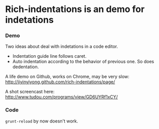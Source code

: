 
# Rich-indentations is an demo for indetations

### Demo

Two ideas about deal with indetations in a code editor.  

* Indentation guide line follows caret.  
* Auto indentation according to the behavior of previous one.
  So does dedentation.

A life demo on Github, works on Chrome, may be very slow:  
http://jiyinyiyong.github.com/rich-indentations/page/

A shot screencast here: http://www.tudou.com/programs/view/GD6UYRf1xCY/  

### Code

`grunt-reload` by now doesn't work.  